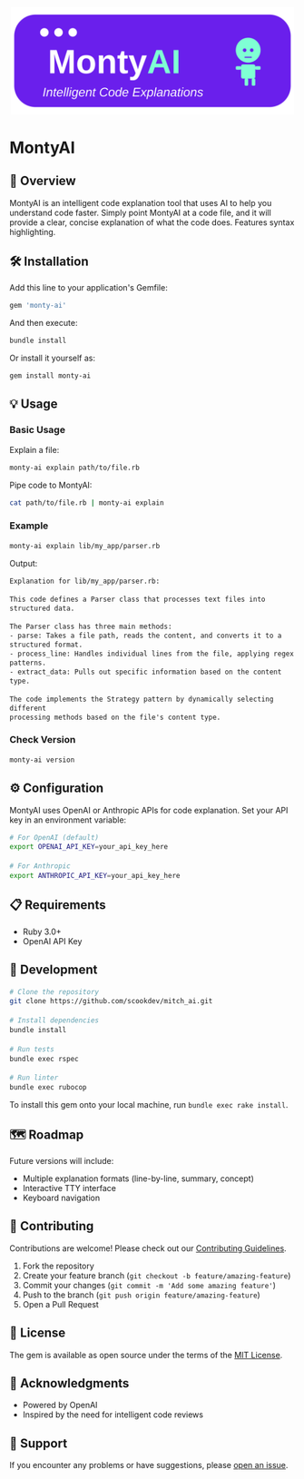 <div align="center">
  <img src="montyai-logo.svg" alt="MitchAI" width="500">
</div>

# MontyAI

## 🚀 Overview

MontyAI is an intelligent code explanation tool that uses AI to help you
understand code faster. Simply point MontyAI at a code file, and it will provide
a clear, concise explanation of what the code does. Features syntax highlighting.

## 🛠️ Installation

Add this line to your application's Gemfile:

```ruby
gem 'monty-ai'
```

And then execute:

```bash
bundle install
```

Or install it yourself as:

```bash
gem install monty-ai
```

## 💡 Usage

### Basic Usage

Explain a file:

```bash
monty-ai explain path/to/file.rb
```

Pipe code to MontyAI:

```bash
cat path/to/file.rb | monty-ai explain
```

### Example

```bash
monty-ai explain lib/my_app/parser.rb
```

Output:

```
Explanation for lib/my_app/parser.rb:

This code defines a Parser class that processes text files into structured data.

The Parser class has three main methods:
- parse: Takes a file path, reads the content, and converts it to a structured format.
- process_line: Handles individual lines from the file, applying regex patterns.
- extract_data: Pulls out specific information based on the content type.

The code implements the Strategy pattern by dynamically selecting different
processing methods based on the file's content type.
```

### Check Version

```bash
monty-ai version
```

## ⚙️ Configuration

MontyAI uses OpenAI or Anthropic APIs for code explanation. Set your API key in
an environment variable:

```bash
# For OpenAI (default)
export OPENAI_API_KEY=your_api_key_here

# For Anthropic
export ANTHROPIC_API_KEY=your_api_key_here
```

## 📋 Requirements

- Ruby 3.0+
- OpenAI API Key

## 🧪 Development

```bash
# Clone the repository
git clone https://github.com/scookdev/mitch_ai.git

# Install dependencies
bundle install

# Run tests
bundle exec rspec

# Run linter
bundle exec rubocop
```

To install this gem onto your local machine, run `bundle exec rake install`.

## 🗺️ Roadmap

Future versions will include:

- Multiple explanation formats (line-by-line, summary, concept)
- Interactive TTY interface
- Keyboard navigation

## 🤝 Contributing

Contributions are welcome! Please check out our [Contributing Guidelines](CONTRIBUTING.md).

1. Fork the repository
2. Create your feature branch (`git checkout -b feature/amazing-feature`)
3. Commit your changes (`git commit -m 'Add some amazing feature'`)
4. Push to the branch (`git push origin feature/amazing-feature`)
5. Open a Pull Request

## 📄 License

The gem is available as open source under the terms of the [MIT License](https://opensource.org/licenses/MIT).

## 🙌 Acknowledgments

- Powered by OpenAI
- Inspired by the need for intelligent code reviews

## 💬 Support

If you encounter any problems or have suggestions, please [open an issue](https://github.com/scookdev/monty_ai/issues).
